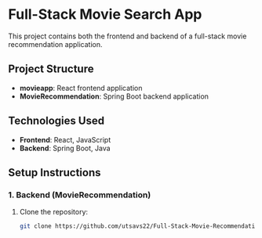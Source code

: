 # Full-Stack Movie Search App

This project contains both the frontend and backend of a full-stack movie recommendation application.

## Project Structure

- **movieapp**: React frontend application
- **MovieRecommendation**: Spring Boot backend application

## Technologies Used

- **Frontend**: React, JavaScript
- **Backend**: Spring Boot, Java

## Setup Instructions

### 1. Backend (MovieRecommendation)
1. Clone the repository:
   ```bash
   git clone https://github.com/utsavs22/Full-Stack-Movie-Recommendation.git
